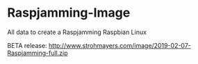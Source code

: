 # Raspjamming-Image
All data to create a Raspjamming Raspbian Linux


BETA release: http://www.strohmayers.com/image/2019-02-07-Raspjamming-full.zip
